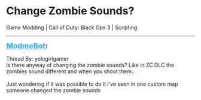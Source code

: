 # Change Zombie Sounds?
Game Modding | Call of Duty: Black Ops 3 | Scripting

---
<strong style="font-size: 1.4em;"><span style="text-decoration: underline;text-decoration-color: #34a7f9;"><span style="color:#34a7f9;">ModmeBot</span></span>:</strong>

<p>Thread By: yologirlgamer<br />Is there anyway of changing the zombie sounds? Like in ZC DLC the zombies sound different and when you shoot them..<br /> <br />Just wondering if it was possible to do it i&#39;ve seen in one custom map someone changed the zombie sounds</p>
